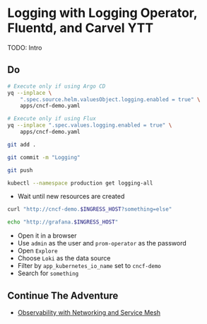 # Logging with Logging Operator, Fluentd, and Carvel YTT

TODO: Intro

## Do

```bash
# Execute only if using Argo CD
yq --inplace \
    ".spec.source.helm.valuesObject.logging.enabled = true" \
    apps/cncf-demo.yaml

# Execute only if using Flux
yq --inplace ".spec.values.logging.enabled = true" \
    apps/cncf-demo.yaml

git add .

git commit -m "Logging"

git push

kubectl --namespace production get logging-all
```

* Wait until new resources are created

```sh
curl "http://cncf-demo.$INGRESS_HOST?something=else"

echo "http://grafana.$INGRESS_HOST"
```

* Open it in a browser
* Use `admin` as the user and `prom-operator` as the password
* Open `Explore`
* Choose `Loki` as the data source
* Filter by `app_kubernetes_io_name` set to `cncf-demo`
* Search for `something`

## Continue The Adventure

* [Observability with Networking and Service Mesh](../service-mesh/README.md)

